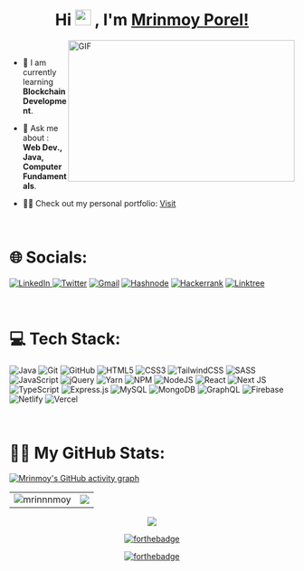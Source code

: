 <div>
    <h1 align="center">
        Hi <img src="https://media.giphy.com/media/hvRJCLFzcasrR4ia7z/giphy.gif" width="28"> ,
        I'm <a href="https://www.linkedin.com/in/mrinnnmoy/" target="_blank"> Mrinmoy Porel!</a>
    </h1>
</div>

<img align="right" alt="GIF" src="https://camo.githubusercontent.com/5ddf73ad3a205111cf8c686f687fc216c2946a75005718c8da5b837ad9de78c9/68747470733a2f2f7468756d62732e6766796361742e636f6d2f4576696c4e657874446576696c666973682d736d616c6c2e676966" width="400px" height="250" />

<br>

- 🌱 I am currently learning **Blockchain Development**.

- 💬 Ask me about : **Web Dev., Java, Computer Fundamentals**.

- 👨‍💻 Check out my personal portfolio: <a href="https://mrinnnmoy.netlify.app/" target="_blank">Visit</a>

<br>

# 🌐 Socials:

<a href="https://www.linkedin.com/in/mrinnnmoy/" target="_blank"> ![LinkedIn](https://img.shields.io/badge/linkedin-%230077B5.svg?style=for-the-badge&logo=linkedin&logoColor=white) </a>
<a href="http://twitter.com/mrinnnmoy" target="_blank">![Twitter](https://img.shields.io/badge/Twitter-%231DA1F2.svg?style=for-the-badge&logo=Twitter&logoColor=white)</a>
<a href="mailto:mrinmoy202000@gmail.com" target="_blank">![Gmail](https://img.shields.io/badge/Gmail-D14836?style=for-the-badge&logo=gmail&logoColor=white)</a>
<a href="https://mrinnnmoy.hashnode.dev/" target="_blank">![Hashnode](https://img.shields.io/badge/Hashnode-2962FF?style=for-the-badge&logo=hashnode&logoColor=white)</a>
<a href="https://www.hackerrank.com/mrinnnmoy" target="_blank">![Hackerrank](https://img.shields.io/badge/-Hackerrank-2EC866?style=for-the-badge&logo=HackerRank&logoColor=white)</a>
<a href="http://linktr.ee/mrinnnmoy" target="_blank">![Linktree](https://img.shields.io/badge/linktree-1de9b6?style=for-the-badge&logo=linktree&logoColor=white)</a>

<br>

# 💻 Tech Stack:

![Java](https://img.shields.io/badge/java-%23ED8B00.svg?style=for-the-badge&logo=java&logoColor=white)
![Git](https://img.shields.io/badge/git-%23F05033.svg?style=for-the-badge&logo=git&logoColor=white)
![GitHub](https://img.shields.io/badge/github-%23121011.svg?style=for-the-badge&logo=github&logoColor=white)
![HTML5](https://img.shields.io/badge/html5-%23E34F26.svg?style=for-the-badge&logo=html5&logoColor=white)
![CSS3](https://img.shields.io/badge/css3-%231572B6.svg?style=for-the-badge&logo=css3&logoColor=white)
![TailwindCSS](https://img.shields.io/badge/tailwindcss-%2338B2AC.svg?style=for-the-badge&logo=tailwind-css&logoColor=white)
![SASS](https://img.shields.io/badge/SASS-hotpink.svg?style=for-the-badge&logo=SASS&logoColor=white)
![JavaScript](https://img.shields.io/badge/javascript-%23323330.svg?style=for-the-badge&logo=javascript&logoColor=%23F7DF1E)
![jQuery](https://img.shields.io/badge/jquery-%230769AD.svg?style=for-the-badge&logo=jquery&logoColor=white)
![Yarn](https://img.shields.io/badge/yarn-%232C8EBB.svg?style=for-the-badge&logo=yarn&logoColor=white)
![NPM](https://img.shields.io/badge/NPM-%23000000.svg?style=for-the-badge&logo=npm&logoColor=white)
![NodeJS](https://img.shields.io/badge/node.js-6DA55F?style=for-the-badge&logo=node.js&logoColor=white)
![React](https://img.shields.io/badge/react-%2320232a.svg?style=for-the-badge&logo=react&logoColor=%2361DAFB)
![Next JS](https://img.shields.io/badge/Next-black?style=for-the-badge&logo=next.js&logoColor=white)
![TypeScript](https://img.shields.io/badge/typescript-%23007ACC.svg?style=for-the-badge&logo=typescript&logoColor=white)
![Express.js](https://img.shields.io/badge/express.js-%23404d59.svg?style=for-the-badge&logo=express&logoColor=%2361DAFB)
![MySQL](https://img.shields.io/badge/mysql-%2300f.svg?style=for-the-badge&logo=mysql&logoColor=white)
![MongoDB](https://img.shields.io/badge/MongoDB-%234ea94b.svg?style=for-the-badge&logo=mongodb&logoColor=white)
![GraphQL](https://img.shields.io/badge/-GraphQL-E10098?style=for-the-badge&logo=graphql&logoColor=white)
![Firebase](https://img.shields.io/badge/firebase-%23039BE5.svg?style=for-the-badge&logo=firebase)
![Netlify](https://img.shields.io/badge/netlify-%23000000.svg?style=for-the-badge&logo=netlify&logoColor=#00C7B7)
![Vercel](https://img.shields.io/badge/vercel-%23000000.svg?style=for-the-badge&logo=vercel&logoColor=white)

<br>
   
# 👨‍💻 My GitHub Stats:

<!-- [![Mrinmoy's GitHub activity graph](https://activity-graph.herokuapp.com/graph?username=mrinnnmoy&bg_color=0D1117&color=42f563&line=03b5fc&point=ffffff&hide_border=true)](https://github.com/mrinnnmoy) -->

[![Mrinmoy's GitHub activity graph](https://github-readme-activity-graph.cyclic.app/graph?username=mrinnnmoy&bg_color=000000&color=42f563&line=03b5fc&point=ffffff&hide_border=true)](https://github.com/mrinnnmoy/github-readme-activity-graph)


  <table align="center">
    <tr>
      <td><img src="https://github-readme-stats.vercel.app/api?username=mrinnnmoy&show_icons=true&locale=en&theme=chartreuse-dark&hide_border=true" alt="mrinnnmoy" /></td>
      <td><img src="https://github-readme-stats.vercel.app/api/top-langs?username=mrinnnmoy&show_icons=true&locale=en&layout=compact&theme=chartreuse-dark&hide_border=true" /></td>
    </tr>
  </table>

<div align="center">
  <p><img align="center" src="https://github-readme-streak-stats.herokuapp.com/?user=mrinnnmoy&theme=chartreuse-dark&hide_border=true&stroke=0000&background=060A0CD" /></p>
    
  [![forthebadge](https://forthebadge.com/images/badges/built-with-love.svg)](https://forthebadge.com)
    
  [![forthebadge](https://forthebadge.com/images/badges/powered-by-coffee.svg)](https://forthebadge.com)
</div>
